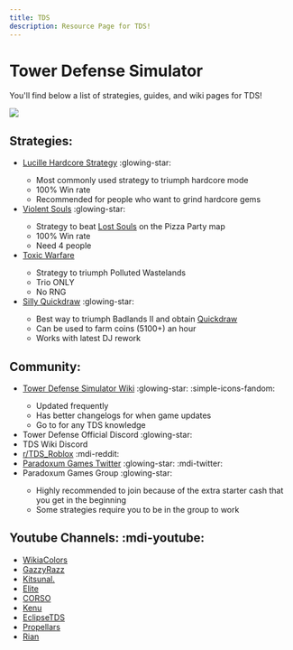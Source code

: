 ```yaml
---
title: TDS
description: Resource Page for TDS!
---
```


# **Tower Defense Simulator**

You'll find below a list of strategies, guides, and wiki pages for TDS!

![](/tdsbanner.png)

## Strategies:
- [Lucille Hardcore Strategy](https://docs.google.com/document/d/1NOE7FtL-l8T23LbuK-XHYb3YwFhv_EkL6FnHPrcSih4/edit#heading=h.5j8k7csi2use) :glowing-star: <tooltip><ul><li>Most commonly used strategy to triumph hardcore mode</li><li>100% Win rate</li><li>Recommended for people who want to grind hardcore gems</li></ul></tooltip>
- [Violent Souls](https://docs.google.com/document/d/1JrEKFaLYorokU8F15PSvyfs585PYeOly6HqgLt-m9Ss/edit) :glowing-star: <tooltip><ul><li>Strategy to beat [Lost Souls](https://www.rolimons.com/gamebadge/2129234540) on the Pizza Party map</li><li>100% Win rate</li><li>Need 4 people</li></ul></tooltip>
- [Toxic Warfare](https://docs.google.com/document/d/17NFb41DmAbkWobhsQ9FytWy_X-DGF9yoCNQDGfMSlv8/edit#heading=h.xr59spo9o45t) <tooltip><ul><li>Strategy to triumph Polluted Wastelands</li><li>Trio ONLY</li><li>No RNG</li></ul></tooltip>
- [Silly Quickdraw](https://docs.google.com/document/d/1qHP0G-dXLSp7vtBeNs0-AvtGYSIGuLPpufXVmVxNiqU) :glowing-star: <tooltip><ul><li>Best way to triumph Badlands II and obtain [Quickdraw](https://www.rolimons.com/gamebadge/2128794398)</li><li>Can be used to farm coins (5100+) an hour</li><li>Works with latest DJ rework</li></ul></tooltip>

## Community:
- [Tower Defense Simulator Wiki](https://tds.fandom.com/wiki/Tower_Defense_Simulator_Wiki) :glowing-star: :simple-icons-fandom: <tooltip><ul><li>Updated frequently</li><li>Has better changelogs for when game updates</li><li>Go to for any TDS knowledge</li></ul></tooltip>
- Tower Defense Official Discord :glowing-star: <Badge type="tip" icon="i-ic-outline-discord" text="Invite" link="https://discord.gg/tds" />
- TDS Wiki Discord <Badge type="tip" icon="i-ic-outline-discord" text="Invite" link="https://discord.gg/MtcRRjUA7F" />
- [r/TDS_Roblox](https://www.reddit.com/r/TDS_Roblox/) :mdi-reddit:
- [Paradoxum Games Twitter](https://x.com/paradoxum_games) :glowing-star: :mdi-twitter:
- Paradoxum Games Group :glowing-star: <Badge type="tip" icon="i-simple-icons-roblox" text="Join Group" link="https://www.roblox.com/groups/4914494/Paradoxum-Games" /> <tooltip><ul><li>Highly recommended to join because of the extra starter cash that you get in the beginning</li><li>Some strategies require you to be in the group to work</li></ul></tooltip>

## Youtube Channels: :mdi-youtube:
- [WikiaColors](https://www.youtube.com/@WikiaColors)
- [GazzyRazz](https://www.youtube.com/@GazzyRazz)
- [Kitsunal.](https://www.youtube.com/@Kitsunal.)
- [Elite](https://www.youtube.com/@EliteElite)
- [CORSO](https://www.youtube.com/@CORSOBLOX)
- [Kenu](https://www.youtube.com/@kenuytb)
- [EclipseTDS](https://www.youtube.com/@EclipseTDS)
- [Propellars](https://www.youtube.com/@propellars)
- [Rian](https://youtube.com/@rainyrians)
